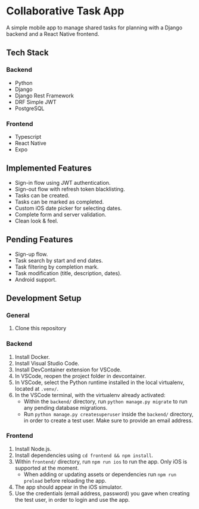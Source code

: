 # Collaborative Task App

A simple mobile app to manage shared tasks for planning with a Django backend and a React Native frontend.

## Tech Stack

### Backend

* Python
* Django
* Django Rest Framework
* DRF Simple JWT
* PostgreSQL

### Frontend

* Typescript
* React Native
* Expo

## Implemented Features

* Sign-in flow using JWT authentication.
* Sign-out flow with refresh token blacklisting.
* Tasks can be created.
* Tasks can be marked as completed.
* Custom iOS date picker for selecting dates.
* Complete form and server validation.
* Clean look & feel.

## Pending Features

* Sign-up flow.
* Task search by start and end dates.
* Task filtering by completion mark.
* Task modification (title, description, dates).
* Android support.

## Development Setup

### General

1. Clone this repository

### Backend

1. Install Docker.
2. Install Visual Studio Code.
3. Install DevContainer extension for VSCode.
4. In VSCode, reopen the project folder in devcontainer.
5. In VSCode, select the Python runtime installed in the local virtualenv, located at `.venv/`.
6. In the VSCode terminal, with the virtualenv already activated:
    * Within the `backend/` directory, run `python manage.py migrate` to run any pending database migrations.
    * Run `python manage.py createsuperuser` inside the `backend/` directory, in order to create a test user. Make sure to provide an email address.

### Frontend

1. Install Node.js.
2. Install dependencies using `cd frontend && npm install`.
3. Within `frontend/` directory, run `npm run ios` to run the app. Only iOS is supported at the moment.
    * When adding or updating assets or dependencies run `npm run preload` before reloading the app.
4. The app should appear in the iOS simulator.
5. Use the credentials (email address, password) you gave when creating the test user, in order to login and use the app.
